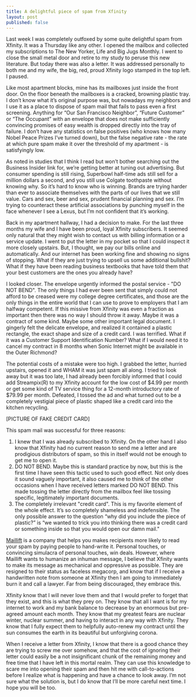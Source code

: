 ```yaml
---
title: A delightful piece of spam from Xfinity
layout: post
published: false
---
```

Last week I was completely outfoxed by some quite delightful spam from Xfinity. It was a Thursday like any other. I opened the mailbox and collected my subscriptions to The New Yorker, Life and Big Jugs Monthly. I went to close the small metal door and retire to my study to peruse this new literature. But today there was also a letter. It was addressed personally to both me and my wife, the big, red, proud Xfinity logo stamped in the top left. I paused.

Like most apartment blocks, mine has its mailboxes just inside the front door. On the floor beneath the mailboxes is a cracked, browning plastic tray. I don’t know what it’s original purpose was, but nowadays my neighbors and I use it as a place to dispose of spam mail that fails to pass even a first screening. Anything for “Our San Francisco Neighbor”, “Future Customer” or “The Occupant” with an envelope that does not make sufficiently convincing promises of easy wealth is dropped directly into the tray of failure. I don’t have any statistics on false positives (who knows how many Nobel Peace Prizes I’ve turned down), but the false negative rate - the rate at which pure spam make it over the threshold of my apartment - is satisfyingly low.

As noted in studies that I think I read but won’t bother searching out the Business Insider link for, we’re getting better at tuning out advertising. But consumer spending is still rising, Superbowl half-time ads still sell for a million dollars a second, and you still use Colgate toothpaste without knowing why. So it’s hard to know who is winning. Brands are trying harder than ever to associate themselves with the parts of our lives that we still value. Cars and sex, beer and sex, prudent financial planning and sex. I’m trying to counteract these artificial associations by punching myself in the face whenever I see a Lexus, but I’m not confident that it’s working.
 
Back in my apartment hallway, I had a decision to make. For the last three months my wife and I have been proud, loyal Xfinity subscribers. It seemed only natural that they might wish to contact us with billing information or a service update. I went to put the letter in my pocket so that I could inspect it more closely upstairs. But, I thought, we pay our bills online and automatically. And our internet has been working fine and showing no signs of stopping. What if they are just trying to upsell us some additional bullshit? What if they have been reading business textbooks that have told them that your best customers are the ones you already have?

I looked closer. The envelope urgently informed the postal service - "DO NOT BEND". The only things I had ever been sent that simply could not afford to be creased were my college degree certificates, and those are the only things in the entire world that I can use to prove to employers that I am halfway competent. If this missive from Xfinity was even a fraction as important then there was no way I should throw it away. Maybe it was a contract of some kind. Maybe some other important legal document. I gingerly felt the delicate envelope, and realized it contained a plastic rectangle, the exact shape and size of a credit card. I was terrified. What if it was a Customer Support Identification Number? What if I would need it to cancel my contract in 8 months when Sonic Internet might be available in the Outer Richmond?

The potential costs of a mistake were too high. I grabbed the letter, hurried upstairs, opened it and WHAM it was just spam all along. I tried to look away but it was too late, I had already been forcibly informed that I could add Streampix(R) to my Xfinity account for the low cost of $4.99 per month or get some kind of TV service thing for a 12-month introductory rate of $79.99 per month. Defeated, I tossed the ad and what turned out to be a completely vestigial piece of plastic shaped like a credit card into the kitchen recycling. 

[PICTURE OF FAKE CREDIT CARD]

This spam mail was successful for three reasons:

1. I knew that I was already subscribed to Xfinity. On the other hand I also know that Xfinity had no current reason to send me a letter and are prodigious distributors of spam, so this in itself would not be enough to get me to open it.
2. DO NOT BEND. Maybe this is standard practice by now, but this is the first time I have seen this tactic used to such good effect. Not only does it sound vaguely important, it also caused me to think of the other occasions when I have received letters marked DO NOT BEND. This made tossing the letter directly from the mailbox feel like tossing specific, legitimately important documents.
3. The completely irrelevant "credit card". This is my favorite element of the whole effect. It’s so completely shameless and indefensible. The only possible answer to the question “why did you include the piece of plastic?” is “we wanted to trick you into thinking there was a credit card or something inside so that you would open our damn mail."

[Maillift](https://maillift.com/) is a company that helps you makes recipients more likely to read your spam by paying people to hand-write it. Personal touches, or convincing simulacra of personal touches, win deals. However, where Maillift wants to humanize an inhuman message, I believe that Xfinity wants to make its message as mechanical and oppressive as possible. They are resigned to their status as faceless megacorp, and know that if I receive a handwritten note from someone at Xfinity then I am going to immediately burn it and call a lawyer. Far from being discouraged, they embrace this.

Xfinity know that I will never love them and that I would prefer to forget that they exist, and this is what they prey on. They know that all I want is for my internet to work and my bank balance to decrease by an enormous but pre-agreed amount each month. They know that my greatest fears are nuclear winter, nuclear summer, and having to interact in any way with Xfinity. They know that I fully expect them to helpfully auto-renew my contract until the sun consumes the earth in its beautiful but unforgiving corona.

When I receive a letter from Xfinity, I know that there is a good chance they are trying to screw me over somehow, and that the cost of ignoring their letter could easily be a not insignificant chunk of the remaining money and free time that I have left in this mortal realm. They can use this knowledge to scare me into opening their spam and then hit me with call-to-actions before I realize what is happening and have a chance to look away. I’m not sure what the solution is, but I do know that I’ll be more careful next time. I hope you will be too.
